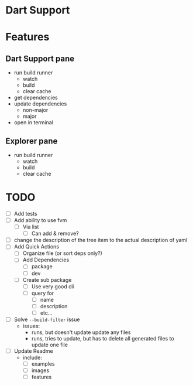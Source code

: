 # Dart Support

# Features

## Dart Support pane

- run build runner
  - watch
  - build
  - clear cache
- get dependencies
- update dependencies
  - non-major
  - major
- open in terminal

## Explorer pane

- run build runner
  - watch
  - build
  - clear cache

# TODO

- [ ] Add tests
- [ ] Add ability to use fvm
  - [ ] Via list
    - [ ] Can add & remove?
- [ ] change the description of the tree item to the actual description of yaml
- [ ] Add Quick Actions
  - [ ] Organize file (or sort deps only?)
  - [ ] Add Dependencies
    - [ ] package
    - [ ] dev
  - [ ] Create sub package
    - [ ] Use very good cli
    - [ ] query for
      - [ ] name
      - [ ] description
      - [ ] etc...
- [ ] Solve `--build-filter` issue
  - issues:
    - runs, but doesn't update update any files
    - runs, tries to update, but has to delete all generated files to update one file
- [ ] Update Readme
  - include:
    - [ ] examples
    - [ ] images
    - [ ] features
